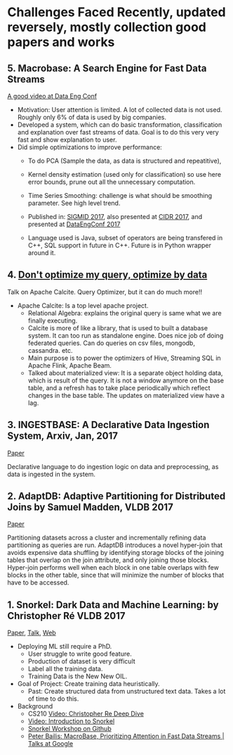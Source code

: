 # Challenges Faced Recently, updated reversely, mostly collection good papers and works

## 5. Macrobase: A Search Engine for Fast Data Streams
[A good video at Data Eng Conf](http://www.dataengconf.com/macrobase-a-search-engine-for-fast-data-streams)
- Motivation: User attention is limited. A lot of collected data is not used. Roughly only 6% of data is used by big companies.
- Developed a system, which can do basic transformation, classification and explanation over fast streams of data. Goal is to do this very very fast and show explanation to user.
- Did simple optimizations to improve performance:
  - To do PCA (Sample the data, as data is structured and repeatitive), 
  - Kernel density estimation (used only for classification) so use here error bounds, prune out all the unnecessary computation. 
  - Time Series Smoothing: challenge is what should be smoothing parameter. See high level trend. 
  
  - Published in: [SIGMID 2017](http://www.bailis.org/papers/macrobase-sigmod2017.pdf), also presented at [CIDR 2017](http://cidrdb.org/cidr2017/slides/p103-bailis-cidr17-slides.pdf), and presented at [DataEngConf 2017](http://www.dataengconf.com/macrobase-a-search-engine-for-fast-data-streams)
  - Language used is Java, subset of operators are being transfered in C++, SQL support in future in C++. Future is in Python wrapper around it.

## 4. [Don't optimize my query, optimize by data](http://www.dataengconf.com/dont-optimize-my-queries-optimize-my-data)
Talk on Apache Calcite. Query Optimizer, but it can do much more!!
- Apache Calcite: Is a top level apache project. 
  - Relational Algebra: explains the original query is same what we are finally executing. 
  - Calcite is more of like a library, that is used to built a database system. It can too run as standalone engine. Does nice job of doing federated queries. Can do queries on csv files, mongodb, cassandra. etc.
  - Main purpose is to power the optimizers of Hive, Streaming SQL in Apache Flink, Apache Beam. 
  - Talked about materialized view: It is a separate object holding data, which is result of the query. It is not a window anymore on the base table, and a refresh has to take place periodically which reflect changes in the base table. The updates on materialized view have a lag.

## 3. INGESTBASE: A Declarative Data Ingestion System, Arxiv, Jan, 2017
[Paper](https://arxiv.org/pdf/1701.06093v1.pdf)

Declarative language to do ingestion logic on data and preprocessing, as data is ingested in the system. 


## 2. AdaptDB: Adaptive Partitioning for Distributed Joins by Samuel Madden, VLDB 2017
[Paper](http://jindal-web.appspot.com/papers/p589-lu.pdf)

Partitioning datasets across a cluster and incrementally refining data partitioning as queries are run. AdaptDB introduces a novel hyper-join that avoids expensive data shuffling by identifying storage blocks of the joining tables that overlap on the join attribute, and only joining those blocks. Hyper-join performs well when each block in one table overlaps with few blocks in the other table, since that will minimize the number of blocks that have to be accessed.

## 1. Snorkel: Dark Data and Machine Learning: by Christopher Ré VLDB 2017
[Paper](http://www.vldb.org/pvldb/vol11/p269-ratner.pdf), [Talk](https://www.youtube.com/watch?v=yu15Nf5eJEE), [Web](http://snorkel.readthedocs.io/en/master/)
- Deploying ML still require a PhD.
  - User struggle to write good feature.
  - Production of dataset is very difficult
  - Label all the training data.
  - Training Data is the New New OIL.
- Goal of Project: Create training data heuristically.
  - Past: Create structured data from unstructured text data. Takes a lot of time to do this.
- Background 
  - CS210 [Video: Christopher Re Deep Dive](https://www.youtube.com/watch?v=vNwAlR--Krk)
  - [Video: Introduction to Snorkel](https://www.youtube.com/watch?v=pXoiYSQHf2I&feature=youtu.be)
  - [Snorkel Workshop on Github](https://github.com/HazyResearch/snorkel/tree/master/tutorials/workshop)
  - [Peter Bailis: MacroBase, Prioritizing Attention in Fast Data Streams | Talks at Google](https://www.youtube.com/watch?v=XhTJEU_l8rw)
